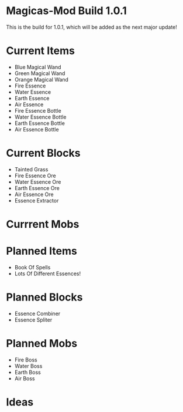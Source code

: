# Magicas-Mod Build 1.0.1
This is the build for 1.0.1, which will be added as the next major update!

# Current Items
- Blue Magical Wand
- Green Magical Wand
- Orange Magical Wand
- Fire Essence
- Water Essence
- Earth Essence
- Air Essence
- Fire Essence Bottle
- Water Essence Bottle
- Earth Essence Bottle
- Air Essence Bottle

# Current Blocks
- Tainted Grass
- Fire Essence Ore
- Water Essence Ore
- Earth Essence Ore
- Air Essence Ore
- Essence Extractor

# Currrent Mobs

# Planned Items
- Book Of Spells
- Lots Of Different Essences!

# Planned Blocks
- Essence Combiner
- Essence Spliter

# Planned Mobs
- Fire Boss
- Water Boss
- Earth Boss
- Air Boss

# Ideas
